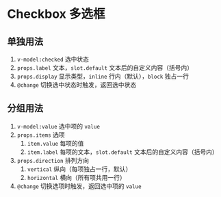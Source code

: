 # Checkbox 多选框

## 单独用法

1. `v-model:checked` 选中状态
2. `props.label` 文本，`slot.default` 文本后的自定义内容（括号内）
3. `props.display` 显示类型，`inline` 行内（默认），`block` 独占一行
4. `@change` 切换选中状态时触发，返回选中状态

## 分组用法

1. `v-model:value` 选中项的 `value`
2. `props.items` 选项
   1. `item.value` 每项的值
   1. `item.label` 每项的文本，`slot.default` 文本后的自定义内容（括号内）
3. `props.direction` 排列方向
   1. `vertical` 纵向（每项独占一行，默认）
   2. `horizontal` 横向（所有项共用一行）
4. `@change` 切换选项时触发，返回选中项的 `value`
